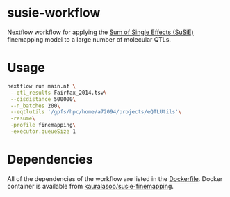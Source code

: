 # susie-workflow
Nextflow workflow for applying the [Sum of Single Effects (SuSiE)](https://stephenslab.github.io/susieR/) finemapping model to a large number of molecular QTLs.

# Usage

```bash
nextflow run main.nf \
 --qtl_results Fairfax_2014.tsv\
 --cisdistance 500000\
 --n_batches 200\
 --eqtlutils '/gpfs/hpc/home/a72094/projects/eQTLUtils'\
 -resume\
 -profile finemapping\
 -executor.queueSize 1
```

# Dependencies
All of the dependencies of the workflow are listed in the [Dockerfile](https://github.com/kauralasoo/susie-workflow/blob/master/Dockerfile). Docker container is available from [kauralasoo/susie-finemapping](https://hub.docker.com/r/kauralasoo/susie-finemapping).
